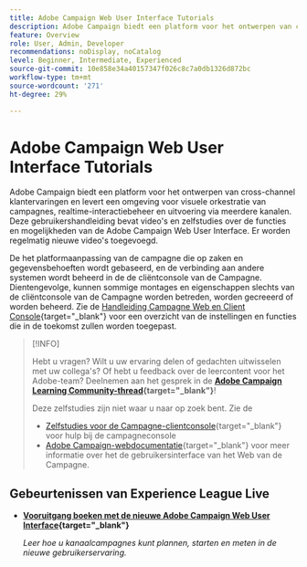 ```yaml
---
title: Adobe Campaign Web User Interface Tutorials
description: Adobe Campaign biedt een platform voor het ontwerpen van cross-channel klantervaringen en levert een omgeving voor visuele orkestratie van campagnes, realtime-interactiebeheer en uitvoering via meerdere kanalen. Deze gebruikershandleiding bevat video's en zelfstudies over de functies en mogelijkheden van de Adobe Campaign Web User Interface.
feature: Overview
role: User, Admin, Developer
recommendations: noDisplay, noCatalog
level: Beginner, Intermediate, Experienced
source-git-commit: 10e858e34a40157347f026c8c7a0db1326d872bc
workflow-type: tm+mt
source-wordcount: '271'
ht-degree: 29%

---
```


# Adobe Campaign Web User Interface Tutorials

Adobe Campaign biedt een platform voor het ontwerpen van cross-channel klantervaringen en levert een omgeving voor visuele orkestratie van campagnes, realtime-interactiebeheer en uitvoering via meerdere kanalen. Deze gebruikershandleiding bevat video&#39;s en zelfstudies over de functies en mogelijkheden van de Adobe Campaign Web User Interface. Er worden regelmatig nieuwe video&#39;s toegevoegd.

De het platformaanpassing van de campagne die op zaken en gegevensbehoeften wordt gebaseerd, en de verbinding aan andere systemen wordt beheerd in de de cliëntconsole van de Campagne. Dientengevolge, kunnen sommige montages en eigenschappen slechts van de cliëntconsole van de Campagne worden betreden, worden gecreeerd of worden beheerd. Zie de [Handleiding Campagne Web en Client Console](https://experienceleague.adobe.com/docs/campaign-web/v8/start/capability-matrix.html){target="_blank"} voor een overzicht van de instellingen en functies die in de toekomst zullen worden toegepast.

>[!INFO]
> 
> Hebt u vragen? Wilt u uw ervaring delen of gedachten uitwisselen met uw collega&#39;s? Of hebt u feedback over de leercontent voor het Adobe-team? Deelnemen aan het gesprek in de **[Adobe Campaign Learning Community-thread](https://experienceleaguecommunities.adobe.com:443/t5/adobe-campaign-classic/join-the-discussion-on-adobe-campaign-learning/td-p/419096){target="_blank"}**!
>
>
> Deze zelfstudies zijn niet waar u naar op zoek bent.
> Zie de
> * [Zelfstudies voor de Campagne-clientconsole](https://experienceleague.adobe.com/docs/campaign-learn/tutorials/overview.html){target="_blank"} voor hulp bij de campagneconsole
> * [Adobe Campaign-webdocumentatie](https://experienceleague.adobe.com/docs/campaign-web/v8/campaign-web-home.html){target="_blank"} voor meer informatie over het de gebruikersinterface van het Web van de Campagne.

<div id="recs-overview-body-1"></div>
<div id="recs-overview-body-2"></div>
<div id="recs-overview-body-3"></div>
<div id="recs-overview-body-4"></div>
<div id="recs-overview-body-5"></div>
<div id="recs-overview-body-6"></div>

<div id="staff-picks-section">
</div>

## Gebeurtenissen van Experience League Live

* **[Vooruitgang boeken met de nieuwe Adobe Campaign Web User Interface](https://experienceleague.adobe.com/docs/events/experience-league-live-recordings/episodes/exl-live-episode-02-29-24.html){target="_blank"}**

  *Leer hoe u kanaalcampagnes kunt plannen, starten en meten in de nieuwe gebruikerservaring.*

